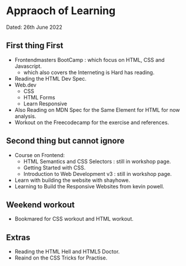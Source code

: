 # Appraoch of Learning 

Dated: 26th June 2022

## First thing First

- Frontendmasters BootCamp : which focus on HTML, CSS and Javascript.
  - which also covers the Interneting is Hard has reading.
- Reading the HTML Dev Spec.
- Web.dev 
  - CSS
  - HTML Forms 
  - Learn Responsive
- Also Reading on MDN Spec for the Same Element for HTML for now analysis.
- Workout on the Freecodecamp for the exercise and references.

## Second thing but cannot ignore

- Course on Frontend:
  - HTML Semantics and CSS Selectors : still in workshop page.
  - Getting Started with CSS.
  - Introduction to Web Development v3 : still in workshop page.
- Learn with building the website with shayhowe.
- Learning to Build the Responsive Websites from kevin powell.

## Weekend workout

- Bookmared for CSS workout and HTML workout.

## Extras

- Reading the HTML Hell and HTML5 Doctor.
- Reaind on the CSS Tricks for Practise.


